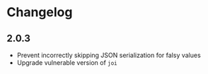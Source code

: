 # Changelog

## 2.0.3

- Prevent incorrectly skipping JSON serialization for falsy values
- Upgrade vulnerable version of `joi`
